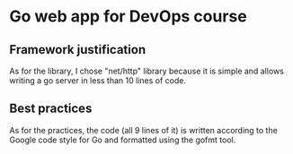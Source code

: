 # Go web app for DevOps course

## Framework justification

As for the library, I chose "net/http" library because it is simple and allows
writing a go server in less than 10 lines of code.

## Best practices

As for the practices, the code (all 9 lines of it) is written according to
the Google code style for Go and formatted using the gofmt tool.
